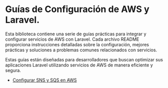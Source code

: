# Guías de Configuración de AWS y Laravel.

Esta biblioteca contiene una serie de guías prácticas para integrar y configurar servicios de AWS con Laravel. Cada archivo README proporciona instrucciones detalladas sobre la configuración, mejores prácticas y soluciones a problemas comunes relacionados con servicios. 

Estas guías están diseñadas para desarrolladores que buscan optimizar sus aplicaciones Laravel utilizando servicios de AWS de manera eficiente y segura.

* [Configurar SNS y SQS en AWS](https://github.com/wdevmaster/docs/blob/main/Docs/SNS%26SQS.md)

